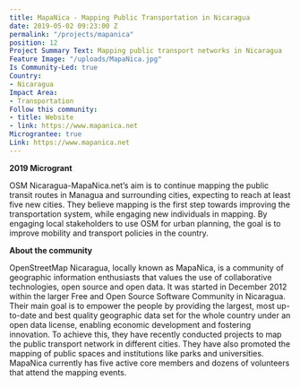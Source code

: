 ```yaml
---
title: MapaNica - Mapping Public Transportation in Nicaragua
date: 2019-05-02 09:23:00 Z
permalink: "/projects/mapanica"
position: 12
Project Summary Text: Mapping public transport networks in Nicaragua
Feature Image: "/uploads/MapaNica.jpg"
Is Community-Led: true
Country:
- Nicaragua
Impact Area:
- Transportation
Follow this community:
- title: Website
- link: https://www.mapanica.net
Micrograntee: true
Link: https://www.mapanica.net
---
```


**2019 Microgrant**  

OSM Nicaragua-MapaNica.net’s aim is to continue mapping the public transit routes in Managua and surrounding cities, expecting to reach at least five new cities. They believe mapping is the first step towards improving the transportation system, while engaging new individuals in mapping. By engaging local stakeholders to use OSM for urban planning, the goal is to improve mobility and transport policies in the country.   


**About the community**  

OpenStreetMap Nicaragua, locally known as MapaNica, is a community of geographic information enthusiasts that values the use of collaborative technologies, open source and open data. It was started in December 2012 within the larger Free and Open Source Software Community in Nicaragua. Their main goal is to empower the people by providing the largest, most up-to-date and best quality geographic data set for the whole country under an open data license, enabling economic development and fostering innovation. To achieve this, they have recently conducted projects to map the public transport network in different cities. They have also promoted the mapping of public spaces and institutions like parks and universities. MapaNica currently has five active core members and dozens of volunteers that attend the mapping events.